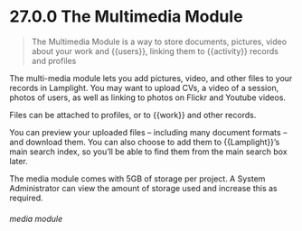# 27.0.0 The Multimedia Module

> The Multimedia Module is a way to store documents, pictures, video about your work and {{users}}, linking them to {{activity}} records and profiles

The multi-media module lets you add pictures, video, and other files to your records in Lamplight.  You may want to upload CVs, a video of a session, photos of users, as well as linking to photos on Flickr and Youtube videos.

Files can be attached to profiles, or to {{work}} and other records.

You can preview your uploaded files – including many document formats – and download them. You can also choose to add them to {{Lamplight}}’s main search index, so you’ll be able to find them from the main search box later.

The media module comes with 5GB of storage per project. A System Administrator can view the amount of storage used and increase this as required.


###### media module
